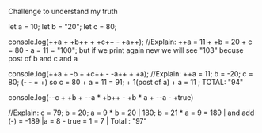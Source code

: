 Challenge to understand my truth


let a = 10;
let b = "20";
let c = 80;






console.log(++a + +b++ + +c++ - +a++);
//Explain: ++a = 11 + +b = 20 + c = 80 - a = 11 = "100"; but if we print again new we will see "103" becuse post of b and c and a



console.log(++a + -b + +c++ - -a++ + +a);
//Explain: ++a = 11; b = -20; c = 80; (- - = +) so c = 80 + a = 11 = 91; + 1(post of a) + a = 11 ; TOTAL: "94"


console.log(--c + +b + --a * +b++ - +b * a + --a - +true)


//Explain: c = 79; b = 20; a = 9 * b = 20 | 180; b = 21 * a = 9 = 189 | and add (-) = -189 |a = 8 - true = 1 = 7 | Total : "97"
